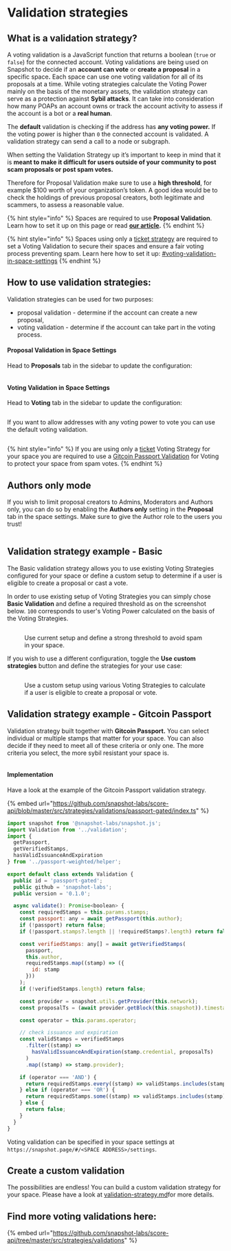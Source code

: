 # Validation strategies

## What is a validation strategy?

A voting validation is a JavaScript function that returns a boolean (`true` or `false`) for the connected account. Voting validations are being used on Snapshot to decide if an **account can vote** or **create a proposal** in a specific spac&#x65;**.** Each space can use one voting validation for all of its proposals at a time. While voting strategies calculate the Voting Power mainly on the basis of the monetary assets, the validation strategy can serve as a protection against **Sybil attacks**. It can take into consideration how many POAPs an account owns or track the account activity to assess if the account is a bot or a **real human**.

The **default** validation is checking if the address has **any voting power.** If the voting power is higher than `0` the connected account is validated. A validation strategy can send a call to a node or subgraph.

When setting the Validation Strategy up it’s important to keep in mind that it is **meant to make it difficult for users outside of your community to post scam proposals or post spam votes.**

Therefore for Proposal Validation make sure to use a **high threshold**, for example $100 worth of your organization’s token. A good idea would be to check the holdings of previous proposal creators, both legitimate and scammers, to assess a reasonable value.

{% hint style="info" %}
Spaces are required to use **Proposal Validation**. Learn how to set it up on this page or read [**our article**](https://snapshot.mirror.xyz/-uSylOUP82hGAyWUlVn4lCg9ESzKX9QCvsUgvv-ng84)**.**
{% endhint %}

{% hint style="info" %}
Spaces using only a [ticket strategy](https://snapshot.org/#/strategy/ticket) are required to set a Voting Validation to secure their spaces and ensure a fair voting process preventing spam. Learn here how to set it up: [#voting-validation-in-space-settings](validation-strategies.md#voting-validation-in-space-settings "mention")
{% endhint %}

## How to use validation strategies:

Validation strategies can be used for two purposes:

* proposal validation - determine if the account can create a new proposal,
* voting validation - determine if the account can take part in the voting process.

#### Proposal Validation in Space Settings

Head to **Proposals** tab in the sidebar to update the configuration:&#x20;

<figure><img src="../.gitbook/assets/Screenshot 2023-06-01 at 12.44.17.png" alt=""><figcaption></figcaption></figure>

#### Voting Validation in Space Settings

Head to **Voting** tab in the sidebar to update the configuration:&#x20;

<figure><img src="../.gitbook/assets/Screenshot 2023-06-01 at 12.44.57.png" alt=""><figcaption></figcaption></figure>

If you want to allow addresses with any voting power to vote you can use the default voting validation.

<figure><img src="../.gitbook/assets/image (121).png" alt=""><figcaption></figcaption></figure>

{% hint style="info" %}
If you are using only a [ticket](https://snapshot.org/#/strategy/ticket) Voting Strategy for your space you are required to use a [Gitcoin Passport Validation](validation-strategies.md#validation-strategy-example-gitcoin-passport) for Voting to protect your space from spam votes.
{% endhint %}

## Authors only mode

If you wish to limit proposal creators to Admins, Moderators and Authors only, you can do so by enabling the **Authors only** setting in the **Proposal** tab in the space settings. Make sure to give the Author role to the users you trust!

<figure><img src="../.gitbook/assets/Screenshot 2023-06-01 at 12.22.46.png" alt=""><figcaption></figcaption></figure>

## Validation strategy example - Basic

The Basic validation strategy allows you to use existing Voting Strategies configured for your space or define a custom setup to determine if a user is eligible to create a proposal or cast a vote.&#x20;

In order to use existing setup of Voting Strategies you can simply chose **Basic Validation** and define a required threshold as on the screenshot below. `100` corresponds to user's Voting Power calculated on the basis of the Voting Strategies.

<figure><img src="../.gitbook/assets/Screenshot 2023-06-01 at 12.16.21.png" alt=""><figcaption><p>Use current setup and define a strong threshold to avoid spam in your space.</p></figcaption></figure>

If you wish to use a different configuration, toggle the **Use custom strategies** button and define the strategies for your use case:

<figure><img src="../.gitbook/assets/Screenshot 2023-06-01 at 12.18.16.png" alt=""><figcaption><p>Use a custom setup using various Voting Strategies to calculate if a user is eligible to create a proposal or vote.</p></figcaption></figure>

## Validation strategy example - Gitcoin Passport

Validation strategy built together with **Gitcoin Passport.** You can select individual or multiple stamps that matter for your space. You can also decide if they need to meet all of these criteria or only one. The more criteria you select, the more sybil resistant your space is.

<figure><img src="../.gitbook/assets/image (60).png" alt=""><figcaption></figcaption></figure>

#### Implementation

Have a look at the example of the Gitcoin Passport validation strategy.

{% embed url="https://github.com/snapshot-labs/score-api/blob/master/src/strategies/validations/passport-gated/index.ts" %}

```javascript
import snapshot from '@snapshot-labs/snapshot.js';
import Validation from '../validation';
import {
  getPassport,
  getVerifiedStamps,
  hasValidIssuanceAndExpiration
} from '../passport-weighted/helper';

export default class extends Validation {
  public id = 'passport-gated';
  public github = 'snapshot-labs';
  public version = '0.1.0';

  async validate(): Promise<boolean> {
    const requiredStamps = this.params.stamps;
    const passport: any = await getPassport(this.author);
    if (!passport) return false;
    if (!passport.stamps?.length || !requiredStamps?.length) return false;

    const verifiedStamps: any[] = await getVerifiedStamps(
      passport,
      this.author,
      requiredStamps.map((stamp) => ({
        id: stamp
      }))
    );
    if (!verifiedStamps.length) return false;

    const provider = snapshot.utils.getProvider(this.network);
    const proposalTs = (await provider.getBlock(this.snapshot)).timestamp;

    const operator = this.params.operator;

    // check issuance and expiration
    const validStamps = verifiedStamps
      .filter((stamp) =>
        hasValidIssuanceAndExpiration(stamp.credential, proposalTs)
      )
      .map((stamp) => stamp.provider);

    if (operator === 'AND') {
      return requiredStamps.every((stamp) => validStamps.includes(stamp));
    } else if (operator === 'OR') {
      return requiredStamps.some((stamp) => validStamps.includes(stamp));
    } else {
      return false;
    }
  }
}
```

Voting validation can be specified in your space settings at `https://snapshot.page/#/<SPACE ADDRESS>/settings`.&#x20;

## Create a custom validation&#x20;

The possibilities are endless! You can build a custom validation strategy for your space. Please have a look at [validation-strategy.md](../developer-guides/validation-strategy.md "mention")for more details.

## Find more voting validations here: <a href="#find-more-strategies-here" id="find-more-strategies-here"></a>

{% embed url="https://github.com/snapshot-labs/score-api/tree/master/src/strategies/validations" %}
